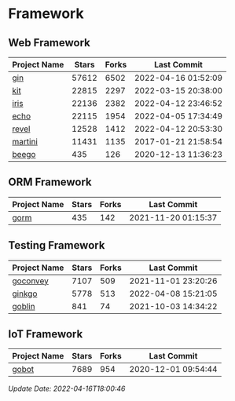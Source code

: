 # Framework

## Web Framework
| Project Name | Stars | Forks | Last Commit |
| ------------ | ----- | ----- | ----------- |
| [gin](https://github.com/gin-gonic/gin) | 57612 | 6502 | 2022-04-16 01:52:09 |
| [kit](https://github.com/go-kit/kit) | 22815 | 2297 | 2022-03-15 20:38:00 |
| [iris](https://github.com/kataras/iris) | 22136 | 2382 | 2022-04-12 23:46:52 |
| [echo](https://github.com/labstack/echo) | 22115 | 1954 | 2022-04-05 17:34:49 |
| [revel](https://github.com/revel/revel) | 12528 | 1412 | 2022-04-12 20:53:30 |
| [martini](https://github.com/go-martini/martini) | 11431 | 1135 | 2017-01-21 21:58:54 |
| [beego](https://github.com/astaxie/beego) | 435 | 126 | 2020-12-13 11:36:23 |

## ORM Framework
| Project Name | Stars | Forks | Last Commit |
| ------------ | ----- | ----- | ----------- |
| [gorm](https://github.com/jinzhu/gorm) | 435 | 142 | 2021-11-20 01:15:37 |

## Testing Framework
| Project Name | Stars | Forks | Last Commit |
| ------------ | ----- | ----- | ----------- |
| [goconvey](https://github.com/smartystreets/goconvey) | 7107 | 509 | 2021-11-01 23:20:26 |
| [ginkgo](https://github.com/onsi/ginkgo) | 5778 | 513 | 2022-04-08 15:21:05 |
| [goblin](https://github.com/franela/goblin) | 841 | 74 | 2021-10-03 14:34:22 |

## IoT Framework
| Project Name | Stars | Forks | Last Commit |
| ------------ | ----- | ----- | ----------- |
| [gobot](https://github.com/hybridgroup/gobot) | 7689 | 954 | 2020-12-01 09:54:44 |

*Update Date: 2022-04-16T18:00:46*